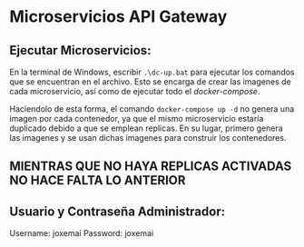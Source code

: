 # Microservicios API Gateway

## Ejecutar Microservicios:

En la terminal de Windows, escribir `.\dc-up.bat` para ejecutar los
comandos que se encuentran en el archivo. Esto se encarga de crear
las imagenes de cada microservicio, así como de ejecutar todo el
*docker-compose*.

Haciendolo de esta forma, el comando `docker-compose up -d` no genera
una imagen por cada contenedor, ya que el mismo microservicio estaría
duplicado debido a que se emplean replicas.
En su lugar, primero genera las imagenes y se usan dichas imagenes
para construir los contenedores.

## MIENTRAS QUE NO HAYA REPLICAS ACTIVADAS NO HACE FALTA LO ANTERIOR

## Usuario y Contraseña Administrador:

Username: joxemai
Password: joxemai